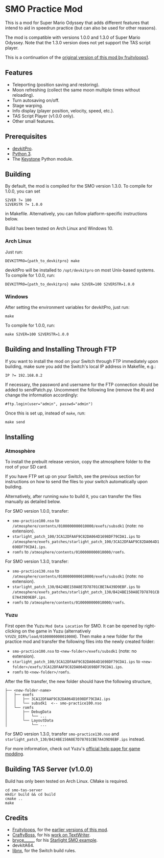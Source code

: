 # SMO Practice Mod

This is a mod for Super Mario Odyssey that adds different features that intend to aid in speedrun practice (but can also be used for other reasons).

The mod is compatible with versions 1.0.0 and 1.3.0 of Super Mario Odyssey. Note that the 1.3.0 version does not yet support the TAS script player.

This is a continuation of the [original version of this mod by fruityloops1](https://github.com/fruityloops1/smo-practice).

## Features

- Teleporting (position saving and restoring).
- Moon refreshing (collect the same moon multiple times without reloading).
- Turn autosaving on/off.
- Stage warping.
- Info display (player position, velocity, speed, etc.).
- TAS Script Player (v1.0.0 only).
- Other small features.

## Prerequisites

- [devkitPro](https://devkitpro.org/).
- [Python 3](https://www.python.org/).
- The [Keystone](https://www.keystone-engine.org/) Python module.

## Building

By default, the mod is compiled for the SMO version 1.3.0. To compile for 1.0.0, you can set
```
S2VER ?= 100
S2VERSTR ?= 1.0.0
```
in Makefile. Alternatively, you can follow platform-specific instructions below.

Build has been tested on Arch Linux and Windows 10.

### Arch Linux

Just run:

```
DEVKITPRO={path_to_devkitpro} make
```

devkitPro will be installed to `/opt/devkitpro` on most Unix-based systems. To compile for 1.0.0, run:

```
DEVKITPRO={path_to_devkitpro} make S2VER=100 S2VERSTR=1.0.0
```

### Windows

After setting the environment variables for devkitPro, just run:

```
make
```

To compile for 1.0.0, run:

```
make S2VER=100 S2VERSTR=1.0.0
```

## Building and Installing Through FTP

If you want to install the mod on your Switch through FTP immediately upon building, make sure you add the Switch's local IP address in Makefile, e.g.:

```
IP ?= 192.168.0.2
```

If necessary, the password and username for the FTP connection should be added to sendPatch.py. Uncomment the following line (remove the #) and change the information accordingly:

```
#ftp.login(user="admin", passwd="admin")
```

Once this is set up, instead of `make`, run:

```
make send
```

## Installing

### Atmosphère

To install the prebuilt release version, copy the atmosphere folder to the root of your SD card.

If you have FTP set up on your Switch, see the previous section for instructions on how to send the files to your switch automatically upon building.

Alternatively, after running `make` to build it, you can transfer the files manually as detailed below.

For SMO version 1.0.0, transfer:

- `smo-practice100.nso` to `/atmosphere/contents/0100000000010000/exefs/subsdk1` (note: no extension).
- `starlight_patch_100/3CA12DFAAF9C82DA064D1698DF79CDA1.ips` to `/atmosphere/exefs_patches/starlight_patch_100/3CA12DFAAF9C82DA064D1698DF79CDA1.ips`.
- `romfs` to `/atmosphere/contents/0100000000010000/romfs`.

For SMO version 1.3.0, transfer:

- `smo-practice130.nso` to `/atmosphere/contents/0100000000010000/exefs/subsdk1` (note: no extension).
- `starlight_patch_130/B424BE150A8E7D78701CBE7A439D9EBF.ips` to `/atmosphere/exefs_patches/starlight_patch_130/B424BE150A8E7D78701CBE7A439D9EBF.ips`.
- `romfs` to `/atmosphere/contents/0100000000010000/romfs`.

### Yuzu

First open the Yuzu `Mod Data Location` for SMO. It can be opened by right-clicking on the game in Yuzu (alternatively `%YUZU_DIR%/load/0100000000010000`). Then make a new folder for the practice mod and transfer the following files into the newly created folder:
- `smo-practice100.nso` to `<new-folder>/exefs/subsdk1` (note: no extension).
- `starlight_patch_100/3CA12DFAAF9C82DA064D1698DF79CDA1.ips` to `<new-folder>/exefs/3CA12DFAAF9C82DA064D1698DF79CDA1.ips`.
- `romfs` to `<new-folder>/romfs`.

After the file transfer, the new folder should have the following structure,

```
├── <new-folder-name>
│   ├── exefs
│   │   ├── 3CA12DFAAF9C82DA064D1698DF79CDA1.ips
│   │   └── subsdk1  <-- smo-practice100.nso
│   └── romfs
│       ├── DebugData
│       │   └── ...
│       └── LayoutData
│           └── ...
```

For SMO version 1.3.0, transfer `smo-practice130.nso` and `starlight_patch_130/B424BE150A8E7D78701CBE7A439D9EBF.ips` instead.

For more information, check out Yuzu's [official help page for game modding](https://yuzu-emu.org/help/feature/game-modding/).

## Building TAS Server (v1.0.0)

Build has only been tested on Arch Linux. CMake is required.

```
cd smo-tas-server
mkdir build && cd build
cmake ..
make
```

## Credits
- [Fruityloops](https://github.com/fruityloops1), for the [earlier versions of this mod](https://github.com/fruityloops1/smo-practice).
- [CraftyBoss](https://github.com/CraftyBoss), for his [work on TextWriter](https://github.com/CraftyBoss/Starlight-SMO-LayoutEditing).
- [bryce_____](https://github.com/brycewithfiveunderscores), for his [Starlight SMO example](https://github.com/brycewithfiveunderscores/Starlight-SMO-Example).
- devkitA64.
- [libnx](https://github.com/switchbrew/libnx), for the Switch build rules.